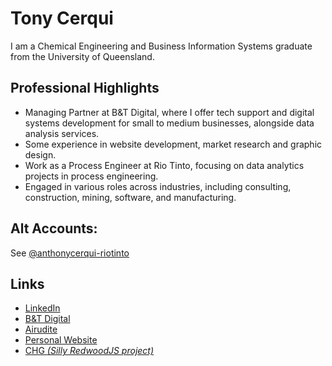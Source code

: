 # Tony Cerqui

I am a Chemical Engineering and Business Information Systems graduate from the University of Queensland.

## Professional Highlights
- Managing Partner at B&T Digital, where I offer tech support and digital systems development for small to medium businesses, alongside data analysis services.
- Some experience in website development, market research and graphic design.
- Work as a Process Engineer at Rio Tinto, focusing on data analytics projects in process engineering.
- Engaged in various roles across industries, including consulting, construction, mining, software, and manufacturing.

## Alt Accounts:
See [@anthonycerqui-riotinto](https://github.com/anthonycerqui-riotinto)

## Links
- [LinkedIn](https://www.linkedin.com/in/anthonycerqui/)
- [B&T Digital](https://www.btdigital.com.au)
- [Airudite](https://airudite.btdigital.com.au)
- [Personal Website](https://tony-cerqui.webnode.page)
- [CHG _(Silly RedwoodJS project)_](https/www.chg.monsteraa.com)


<!--
**littletuna4/littletuna4** is a ✨ _special_ ✨ repository because its `README.md` (this file) appears on your GitHub profile.

Here are some ideas to get you started:

- 🔭 I’m currently working on ...
- 🌱 I’m currently learning ...
- 👯 I’m looking to collaborate on ...
- 🤔 I’m looking for help with ...
- 💬 Ask me about ...
- 📫 How to reach me: ...
- 😄 Pronouns: ...
- ⚡ Fun fact: ...
-->
